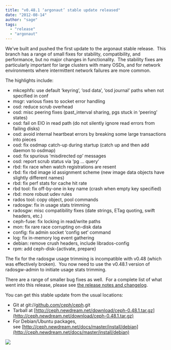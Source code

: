 ```yaml
---
title: "v0.48.1 ‘argonaut’ stable update released"
date: "2012-08-14"
author: "sage"
tags: 
  - "release"
  - "argonaut"
---
```


We’ve built and pushed the first update to the argonaut stable release.  This branch has a range of small fixes for stability, compatibility, and performance, but no major changes in functionality.  The stability fixes are particularly important for large clusters with many OSDs, and for network environments where intermittent network failures are more common.

The highlights include:

- mkcephfs: use default ‘keyring’, ‘osd data’, ‘osd journal’ paths when not specified in conf
- msgr: various fixes to socket error handling
- osd: reduce scrub overhead
- osd: misc peering fixes (past\_interval sharing, pgs stuck in ‘peering’ states)
- osd: fail on EIO in read path (do not silently ignore read errors from failing disks)
- osd: avoid internal heartbeat errors by breaking some large transactions into pieces
- osd: fix osdmap catch-up during startup (catch up and then add daemon to osdmap)
- osd: fix spurious ‘misdirected op’ messages
- osd: report scrub status via ‘pg … query’
- rbd: fix race when watch registrations are resent
- rbd: fix rbd image id assignment scheme (new image data objects have slightly different names)
- rbd: fix perf stats for cache hit rate
- rbd tool: fix off-by-one in key name (crash when empty key specified)
- rbd: more robust udev rules
- rados tool: copy object, pool commands
- radosgw: fix in usage stats trimming
- radosgw: misc compatibility fixes (date strings, ETag quoting, swift headers, etc.)
- ceph-fuse: fix locking in read/write paths
- mon: fix rare race corrupting on-disk data
- config: fix admin socket ‘config set’ command
- log: fix in-memory log event gathering
- debian: remove crush headers, include librados-config
- rpm: add ceph-disk-{activate, prepare}

The fix for the radosgw usage trimming is incompatible with v0.48 (which was effectively broken).  You now need to use the v0.48.1 version of radosgw-admin to initiate usage stats trimming.

There are a range of smaller bug fixes as well.  For a complete list of what went into this release, please see [the release notes and changelog](http://ceph.com/docs/master/release-notes/).

You can get this stable update from the usual locations:

- Git at git://[github.com/ceph/ceph](http://github.com/ceph/ceph).git
- Tarball at [http://ceph.newdream.net/download/ceph-0.48.1.tar.gz](http://ceph.newdream.net/download/ceph-0.48.1.tar.gz)
- For Debian/Ubuntu packages, see [http://ceph.newdream.net/docs/master/install/debian](http://ceph.newdream.net/docs/master/install/debian)

![](http://track.hubspot.com/__ptq.gif?a=268973&k=14&bu=http://ceph.com&r=http://ceph.com/releases/v0-48-1-argonaut-stable-update-released/&bvt=rss&p=wordpress)

